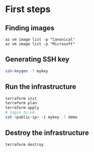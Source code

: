 # First steps

## Finding images
```
az vm image list -p "Canonical"
az vm image list -p "Microsoft"
```

## Generating SSH key
```bash
ssh-keygen -f mykey
```

## Run the infrastructure

```bash
terraform init
terraform plan
terraform apply
# login to vm
ssh <public-ip> -i mykey -l demo
```

## Destroy the infrastructure

```bash
terraform destroy
```